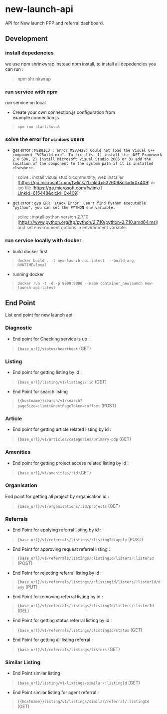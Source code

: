 # new-launch-api

API for New launch PPP and referral dashboard.
## Development

### install depedencies
we use npm shrinkwrap instead npm install, to install all depedencies you can run :
> npm shrinkwrap

### run service with npm
run service on local 
* Create your own connection.js configuration from example.connection.js
> `npm run start:local`

### solve the error for `windows` users
* get error : `MSBUILD : error MSB3428: Could not load the Visual C++ component "VCBuild.exe". To fix this, 1) install the .NET Framework 2.0 SDK, 2) install Microsoft Visual Studio 2005 or 3) add the location of the component to the system path if it is installed elsewhere.`
> solve : install visual studio community, web installer (https://go.microsoft.com/fwlink/?LinkId=532606&clcid=0x409) or iso file (https://go.microsoft.com/fwlink/?LinkId=615448&clcid=0x409)

* get error : `gyp ERR! stack Error: Can't find Python executable "python", you can set the PYTHON env variable.`
> solve : install python version 2.7.10 (https://www.python.org/ftp/python/2.7.10/python-2.7.10.amd64.msi) and set environment options in environment variable.

### run service locally with docker
* build docker first
> `docker build . -t new-launch-api:latest  --build-arg RUNTIME=local `

* running docker 
> `docker run -t -d -p 9000:9000 --name container_newlaunch new-launch-api:latest`


## End Point
List end point for new launch api

### Diagnostic
* End point for Checking service is up :
> `{base_url}/status/heartbeat` (GET)

### Listing
* End point for getting listing by id : 
> `{base_url}/listing/v1/listings/:id` (GET)
* End Point for search listing
> `{{hostname}}search/v1/search?pageSize=:limit&nextPageToken=:offset` (POST)

### Article
* End point for getting article related listing by id :
> `{base_url}/v1/articles/categories/primary-pdp` (GET)

### Amenities
* End point for getting project access related listing by id :
> `{base_url}/v1/amenities/:id` (GET)

### Organisation
End point for getting all project by organisation id :
> `{base_url}/v1/organisations/:id/projects` (GET)

### Referrals
* End Point for applying referral listing by id :
> `{base_url}/v1/referrals/listings/:listingId/apply` (POST)

* End Point for approving request referral listing  :
> `{base_url}/v1/referrals/listings/:listingId/listers/:listerId` (POST)

* End Point for rejecting referral listing by id :
> `{base_url}/v1/referrals/listings//:listingId/listers/:listerId/deny` (PUT)

* End Point for removing referral listing by id :
> `{base_url}/v1/referrals/listings/:listingId/listers/:listerId` (DEL)

* End Point for getting status referral listing by id :
> `{base_url}/v1/referrals/listings/:listingId/status` (GET)

* End Point for getting all listing referral :
> `{base_url}/v1/referrals/listings/listers` (GET)

### Similar Listing

* End Point similar listing :
> `{base_url}/listing/v1/listings/similar/:listingId` (GET)

* End Point similar listing for agent referral :
> `{{hostname}}listing/v1/listings/similar/referral/:listingId` (GET)
